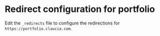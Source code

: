 # Redirect configuration for portfolio

Edit the `_redirects` file to configure the redirections for `https://portfolio.claucia.com`.
